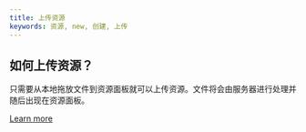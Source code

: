 ```yaml
---
title: 上传资源
keywords: 资源, new, 创建, 上传
---
```


## 如何上传资源？

只需要从本地拖放文件到资源面板就可以上传资源。文件将会由服务器进行处理并随后出现在资源面板。

[Learn more](https://developer.playcanvas.com/en/user-manual/assets/importing/)

